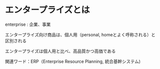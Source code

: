 # エンタープライズとは

enterprise : 企業、事業  

エンタープライズ向け商品は、個人用（personal, homeとよく呼称される）と区別される  

エンタープライズは個人用と比べ、高品質かつ高価である  

関連ワード：ERP（Enterprise Resource Planning, 統合基幹システム)
